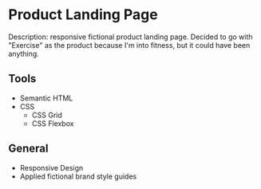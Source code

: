 # Product Landing Page

Description: responsive fictional product landing page. Decided to go with "Exercise" as the product because I'm into fitness, but it could have been anything.

## Tools
* Semantic HTML
* CSS 
  * CSS Grid
  * CSS Flexbox
  
## General
* Responsive Design
* Applied fictional brand style guides
  

